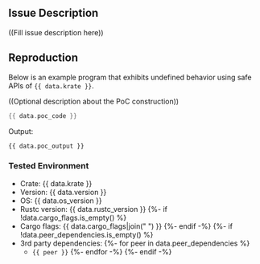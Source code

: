 ## Issue Description

((Fill issue description here))

## Reproduction

Below is an example program that exhibits undefined behavior using safe APIs of `{{ data.krate }}`.

((Optional description about the PoC construction))

```rust
{{ data.poc_code }}
```

Output:
```
{{ data.poc_output }}
```

### Tested Environment

* Crate: {{ data.krate }}
* Version: {{ data.version }}
* OS: {{ data.os_version }}
* Rustc version: {{ data.rustc_version }}
{%- if !data.cargo_flags.is_empty() %}
* Cargo flags: {{ data.cargo_flags|join(" ") }}
{%- endif -%}
{%- if !data.peer_dependencies.is_empty() %}
* 3rd party dependencies:
{%- for peer in data.peer_dependencies %}
  * `{{ peer }}`
{%- endfor -%}
{%- endif -%}
